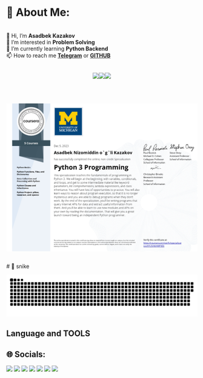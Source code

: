 

<!-- - 👋 Hi, I’m Asadbek Kazakov
- 👀 I’m interested in problem solving
- 🌱 I’m currently learning Python Backend
- 📫 How to reach me https://t.me/A_Kazakov_22 -->
# 💫 About Me:
<br>👋 Hi, I’m <b>Asadbek Kazakov</b>
<br>👀 I’m interested in <b>Problem Solving</b>
<br>🌱 I’m currently learning <b>Python Backend</b>
<br>📫 How to reach me <a href="https://t.me/A_Kazakov_22"><b>Telegram</b></a> or <a href="https://github.com/AsadbekKazakovDev"><b>GITHUB</b></a>
<br><br>
<p align="center">
<img src="https://i.giphy.com/media/LMt9638dO8dftAjtco/200.webp" width="100"><img src="https://i.giphy.com/media/KzJkzjggfGN5Py6nkT/200.webp" width="100"><img src="https://i.giphy.com/media/IdyAQJVN2kVPNUrojM/200.webp" width="100">
</p>
<br>
<br>
<p align="center"><img align="center" src="mns.jpg"></p>
<br>
# 🐍 snike 

<a href=#><img src="snike.svg"></a>

## Language and TOOLS

## 🌐 Socials:
<a href="https://instagram.com/asadbek_kazakov_2"><img src="https://img.shields.io/badge/instagram-D1001F?style=for-the-badge&logo=instagram&logoColor=white"/></a>
<a href="https://t.me/A_Kazakov_22"><img src="https://img.shields.io/badge/Telegram-2CA5E0?style=for-the-badge&logo=telegram&logoColor=white"/></a>
<a href="https://robocontest.uz/profile/asadbek_1"><img src="https://img.shields.io/badge/robocontest.uz-000?style=for-the-badge&logo=robocontest&logoColor=Blue"/></a>
<a href="https://algo.ubtuit.uz/users/BIGINNER"><img src="https://img.shields.io/badge/algo.ubtuit.uz-000?style=for-the-badge&logo=algo.ubtuit.uz&logoColor=Blue"/></a>
<a href="https://github.com/AsadbekKazakovDev"><img src="https://img.shields.io/badge/github-000?style=for-the-badge&logo=github&logoColor=white"/></a>
<a href="https://www.codewars.com/users/beginner_22/"><img src="https://img.shields.io/badge/codewars-DD915F?style=for-the-badge&logo=codewars&logoColor=white"/></a>
<a href="https://www.sololearn.com/en/profile/21699491"><img src="https://img.shields.io/badge/sololearn-10397c?style=for-the-badge&logo=sololearn&logoColor=white"/></a>
<!---
AsadbekKazakovDev/AsadbekKazakovDev is a ✨ special ✨ repository because its `README.md` (this file) appears on your GitHub profile.
You can click the Preview link to take a look at your changes.
--->
